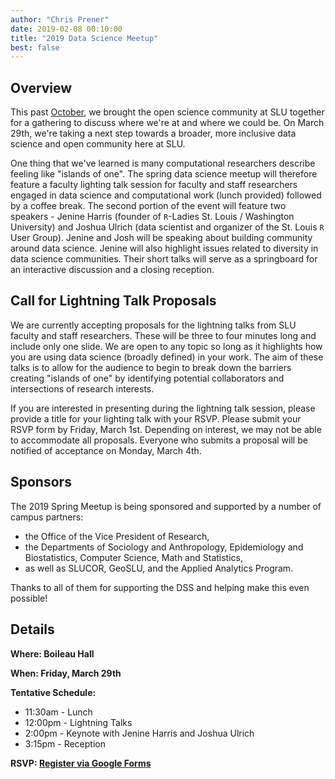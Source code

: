 ```yaml
---
author: "Chris Prener"
date: 2019-02-08 00:10:00
title: "2019 Data Science Meetup"
best: false
---
```


## Overview
This past [October](/news/meetup18/), we brought the open science community at SLU together for a gathering to discuss where we're at and where we could be. On March 29th, we're taking a next step towards a broader, more inclusive data science and open community here at SLU. 

One thing that we've learned is many computational researchers describe feeling like "islands of one". The spring data science meetup will therefore feature a faculty lighting talk session for faculty and staff researchers engaged in data science and computational work (lunch provided) followed by a coffee break. The second portion of the event will feature two speakers - Jenine Harris (founder of `R`-Ladies St. Louis / Washington University) and Joshua Ulrich (data scientist and organizer of the St. Louis `R` User Group). Jenine and Josh will be speaking about building community around data science. Jenine will also highlight issues related to diversity in data science communities. Their short talks will serve as a springboard for an interactive discussion and a closing reception.

## Call for Lightning Talk Proposals
We are currently accepting proposals for the lightning talks from SLU faculty and staff researchers. These will be three to four minutes long and include only one slide. We are open to any topic so long as it highlights how you are using data science (broadly defined) in your work. The aim of these talks is to allow for the audience to begin to break down the barriers creating "islands of one" by identifying potential collaborators and intersections of research interests. 

If you are interested in presenting during the lightning talk session, please provide a title for your lighting talk with your RSVP. Please submit your RSVP form by Friday, March 1st. Depending on interest, we may not be able to accommodate all proposals. Everyone who submits a proposal will be notified of acceptance on Monday, March 4th. 

## Sponsors
The 2019 Spring Meetup is being sponsored and supported by a number of campus partners: 

* the Office of the Vice President of Research,
* the Departments of Sociology and Anthropology, Epidemiology and Biostatistics, Computer Science, Math and Statistics,
* as well as SLUCOR, GeoSLU, and the Applied Analytics Program.

Thanks to all of them for supporting the DSS and helping make this even possible!

## Details

**Where: Boileau Hall**

**When: Friday, March 29th**

**Tentative Schedule:**
* 11:30am - Lunch
* 12:00pm - Lightning Talks
* 2:00pm - Keynote with Jenine Harris and Joshua Ulrich
* 3:15pm - Reception

**RSVP: [Register via Google Forms](https://goo.gl/forms/ROgxnwQ0Ydbw5YWB2)**
